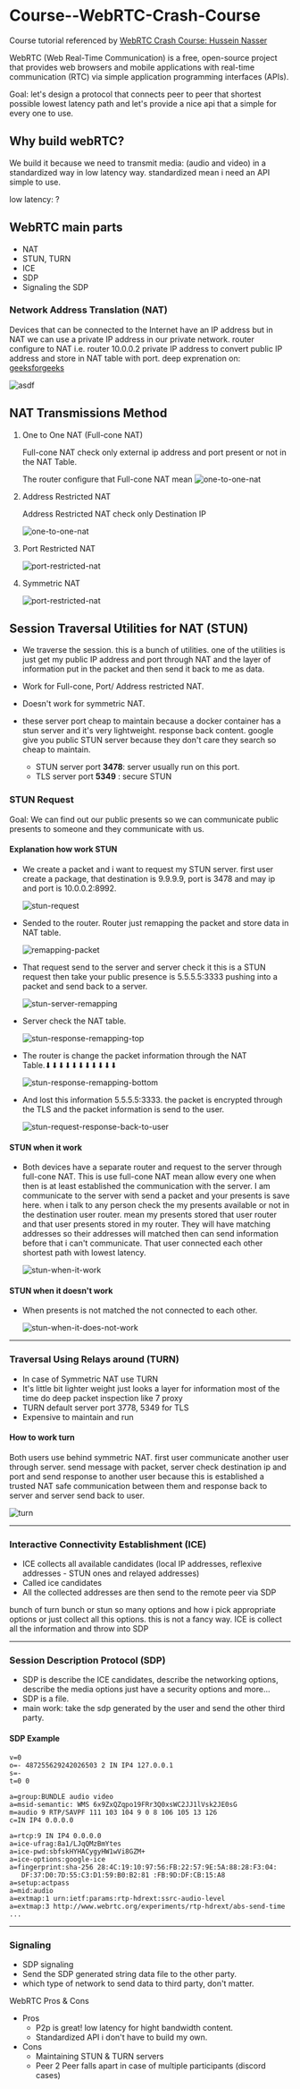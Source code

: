 # Course--WebRTC-Crash-Course
Course tutorial referenced by [WebRTC Crash Course: 
Hussein Nasser](https://www.youtube.com/watch?v=FExZvpVvYxA)

WebRTC (Web Real-Time Communication) is a free, open-source project that provides web browsers and mobile applications with real-time communication (RTC) via simple application programming interfaces (APIs).

Goal: let's design a protocol that connects peer to peer that shortest possible lowest latency path and let's provide a nice api that a simple for every one to use.

## Why build **webRTC**?

We build it because we need to transmit media: (audio and video) in a standardized way in low latency way. standardized mean i need an API simple to use.

low latency: ?

## WebRTC main parts
 - NAT
 - STUN, TURN
 - ICE
 - SDP
 - Signaling the SDP

 ### Network Address Translation (NAT)
Devices that can be connected to the Internet have an IP address but in NAT we can use a private IP address in our private network. router configure to NAT i.e. router 10.0.0.2 private IP address to convert public IP address and store in NAT table with port. deep exprenation on: [geeksforgeeks](https://www.geeksforgeeks.org/network-address-translation-nat/)

![asdf](./images/NAT_Concept-en.png)

## NAT Transmissions Method

1. One to One NAT (Full-cone NAT)

    Full-cone NAT check only external ip address and port present or not in the NAT Table.

    The router configure that  Full-cone NAT mean 
    ![one-to-one-nat](./images/one-to-one-nat.png)

2. Address Restricted NAT

    Address Restricted NAT check only Destination IP


    ![one-to-one-nat](./images/address-restricted-nat.png)

3. Port Restricted NAT

    ![port-restricted-nat](./images/port-restricted-nat.png)

4. Symmetric NAT

    ![port-restricted-nat](./images/symmetric-nat.png)

## Session Traversal Utilities for NAT (STUN)

- We traverse the session. this is a bunch of utilities. one of the utilities is just get my public IP address and port through NAT and the layer of information put in the packet and then send it back to me as data.

- Work for Full-cone, Port/ Address restricted NAT.

- Doesn't work for symmetric NAT.

- these server port cheap to maintain because a docker container has a stun server and it's very lightweight. response back content. google give you public STUN server because they don't care they search so cheap to maintain.
    - STUN server port **3478**: server usually run on this port.
    - TLS server port **5349** : secure STUN

### STUN Request
Goal: We can find out our public presents so we can communicate public presents to someone and they communicate with us.

#### Explanation how work STUN

- We create a packet and i want to request my STUN server. first user create a package, that  destination is 9.9.9.9, port is 3478 and may ip and port is 10.0.0.2:8992.

    ![stun-request](./images/stun-request.png)


- Sended to the router. Router just remapping the packet and store data in NAT table.

    ![remapping-packet](./images/remapping-packet.png)

- That request send to the server and server check it this is a STUN request then take your public presence is 5.5.5.5:3333 pushing into a packet and send back to a server.

    ![stun-server-remapping](./images/stun-server-remapping.png)

- Server check the NAT table.

    ![stun-response-remapping-top](./images/stun-response-remapping-top.png)

- The router is change the packet information through the NAT Table.⬇⬇⬇⬇⬇⬇⬇⬇⬇⬇⬇

    ![stun-response-remapping-bottom](./images/stun-response-remapping-bottom.png)

- And lost this information 5.5.5.5:3333. the packet is encrypted through the TLS and the packet information is send to the user.

    ![stun-request-response-back-to-user](./images/stun-request-response-back-to-user.png)


#### STUN when it work

- Both devices have a separate router and request to the server through full-cone NAT. This is use full-cone NAT mean allow every one when then is at least established the communication with the server. 
I am communicate to the server with send a packet and your presents is save here. when i talk to any person check the my presents available or not in the destination user router. mean my presents stored that user router and that user presents stored in my router. They will have matching addresses so their addresses will matched then can send information before that i can't communicate.
That user connected each other shortest path with lowest latency.

    ![stun-when-it-work](./images/stun-when-it-work.png)


#### STUN when it doesn't work

- When presents is not matched the not connected to each other.

    ![stun-when-it-does-not-work](./images/stun-when-it-does-not-work.png)
___

### Traversal Using Relays around (TURN)
- In case of Symmetric NAT use TURN
- It's little bit lighter weight just looks a layer for information most of the time do deep packet inspection like 7 proxy
- TURN default server port 3778, 5349 for TLS
- Expensive to maintain and run

#### How to work turn

Both users use behind symmetric NAT. first user communicate another user through server. send message with packet, server check destination ip and port and send response to another user because this is established a trusted NAT safe communication between them and response back to server and server send back to user.

![turn](./images/turn.png)

___

### Interactive Connectivity Establishment (ICE)
- ICE collects all available candidates (local IP addresses, reflexive addresses - STUN ones and relayed addresses)
- Called ice candidates
- All the collected addresses are then send to the remote peer via SDP

bunch of turn bunch or stun so many options and how i pick appropriate options or just collect all this options. this is not a fancy way. ICE is collect all the information and throw into SDP

___

### Session Description Protocol (SDP)

- SDP is describe the ICE candidates, describe the networking options, describe the media options just have a security options and more...
- SDP is a file.
- main work: take the sdp generated by the user and send the other third party.

#### SDP Example
```
v=0 
o=- 487255629242026503 2 IN IP4 127.0.0.1 
s=- 
t=0 0 

a=group:BUNDLE audio video 
a=msid-semantic: WMS 6x9ZxQZqpo19FRr3Q0xsWC2JJ1lVsk2JE0sG 
m=audio 9 RTP/SAVPF 111 103 104 9 0 8 106 105 13 126 
c=IN IP4 0.0.0.0

a=rtcp:9 IN IP4 0.0.0.0 
a=ice-ufrag:8a1/LJqQMzBmYtes 
a=ice-pwd:sbfskHYHACygyHW1wVi8GZM+ 
a=ice-options:google-ice 
a=fingerprint:sha-256 28:4C:19:10:97:56:FB:22:57:9E:5A:88:28:F3:04:
   DF:37:D0:7D:55:C3:D1:59:B0:B2:81 :FB:9D:DF:CB:15:A8 
a=setup:actpass 
a=mid:audio 
a=extmap:1 urn:ietf:params:rtp-hdrext:ssrc-audio-level 
a=extmap:3 http://www.webrtc.org/experiments/rtp-hdrext/abs-send-time
...
```
___

### Signaling

- SDP signaling
- Send the SDP generated string data file to the other party.
- which type of network to send data to third party, don't matter.

WebRTC Pros & Cons
- Pros
    - P2p is great! low latency for hight bandwidth content.
    - Standardized API i don't have to build my own.
- Cons
    - Maintaining STUN & TURN servers
    - Peer 2 Peer falls apart in case of multiple participants (discord cases)